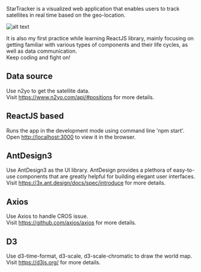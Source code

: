 
StarTracker is a visualized web application that enables users to track satellites in real time based on the geo-location.  

![alt text](https://github.com/SarowarSaurav/Nearby_Satellite_Tracker/src/assets/Capture.png)

It is also my first practice while learning ReactJS library, mainly focusing on getting familiar with various types of components and their life cycles, as well as data communication.  
Keep coding and fight on!

## Data source

Use n2yo to get the satellite data.  
Visit https://www.n2yo.com/api/#positions for more details.

## ReactJS based

Runs the app in the development mode using command line 'npm start'.  
Open [http://localhost:3000](http://localhost:3000) to view it in the browser.  

## AntDesign3

Use AntDesign3 as the UI library. AntDesign provides a plethora of easy-to-use components that are greatly helpful for building elegant user interfaces.   
Visit https://3x.ant.design/docs/spec/introduce for more details.

## Axios

Use Axios to handle CROS issue.  
Visit https://github.com/axios/axios for more details.

## D3

Use d3-time-format, d3-scale, d3-scale-chromatic to draw the world map.  
Visit https://d3js.org/ for more details.
